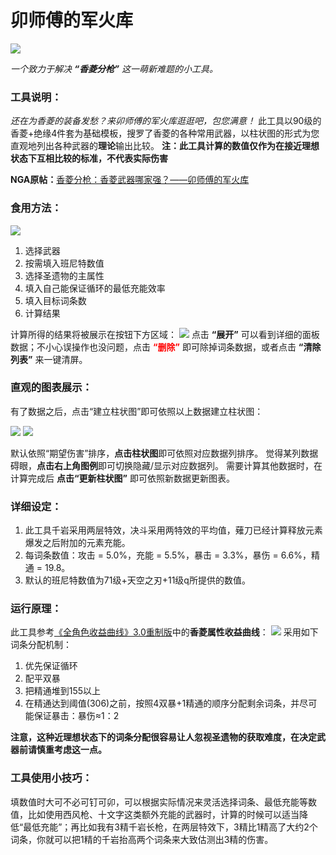 # 卯师傅的军火库
<img src="./img/香菱分枪.jpg"/>

*一个致力于解决 **“香菱分枪”** 这一萌新难题的小工具。*
### 工具说明：
*还在为香菱的装备发愁？来卯师傅的军火库逛逛吧，包您满意！*
此工具以90级的香菱+绝缘4件套为基础模板，搜罗了香菱的各种常用武器，以柱状图的形式为您直观地列出各种武器的**理论**输出比较。
**注：此工具计算的数值仅作为在接近理想状态下互相比较的标准，不代表实际伤害**

**NGA原帖：**<a href="https://nga.178.com/read.php?tid=28662653">香菱分枪：香菱武器哪家强？——卯师傅的军火库</a>

### 食用方法：
<img src="./img/使用教程1.png" />

1. 选择武器
2. 按需填入班尼特数值
3. 选择圣遗物的主属性
4. 填入自己能保证循环的最低充能效率
5. 填入目标词条数
6. 计算结果

计算所得的结果将被展示在按钮下方区域：
<img src="./img/使用教程2.png" />
点击 **“展开”** 可以看到详细的面板数据；不小心误操作也没问题，点击 **<font color=red>“删除”</font>** 即可除掉词条数据，或者点击 **“清除列表”** 来一键清屏。
### 直观的图表展示：

有了数据之后，点击“建立柱状图”即可依照以上数据建立柱状图：

<img src="./img/使用教程3.png" />
<img src="./img/使用教程4.png" />

默认依照“期望伤害”排序，**点击柱状图**即可依照对应数据列排序。
觉得某列数据碍眼，**点击右上角图例**即可切换隐藏/显示对应数据列。
需要计算其他数据时，在计算完成后 **点击“更新柱状图”** 即可依照新数据更新图表。
### 详细设定：
1. 此工具千岩采用两层特效，决斗采用两特效的平均值，薙刀已经计算释放元素爆发之后附加的元素充能。
2. 每词条数值：攻击 = 5.0%，充能 = 5.5%，暴击 = 3.3%，暴伤 = 6.6%，精通 = 19.8。
3. 默认的班尼特数值为71级+天空之刃+11级q所提供的数值。

### 运行原理：
此工具参考<a href="https://nga.178.com/read.php?tid=33107048">《全角色收益曲线》3.0重制版</a>中的**香菱属性收益曲线**：
<img src="./img/香菱属性收益曲线.png"/>
采用如下词条分配机制：
1. 优先保证循环
2. 配平双暴
3. 把精通堆到155以上
4. 在精通达到阈值(306)之前，按照4双暴+1精通的顺序分配剩余词条，并尽可能保证暴击：暴伤≈1：2

**注意，这种近理想状态下的词条分配很容易让人忽视圣遗物的获取难度，在决定武器前请慎重考虑这一点。**

### 工具使用小技巧：
填数值时大可不必可钉可卯，可以根据实际情况来灵活选择词条、最低充能等数值，比如使用西风枪、十文字这类额外充能的武器时，计算的时候可以适当降低“最低充能”；再比如我有3精千岩长枪，在两层特效下，3精比1精高了大约2个词条，你就可以把1精的千岩抬高两个词条来大致估测出3精的伤害。